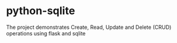 # python-sqlite
The project demonstrates Create, Read, Update and Delete (CRUD) operations using flask and sqlite
